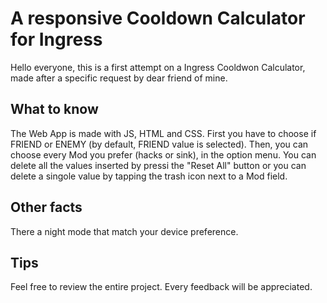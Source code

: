 
# A responsive Cooldown Calculator for Ingress


Hello everyone, 
this is a first attempt on a Ingress Cooldwon Calculator, made after a specific request by dear friend of mine. 

## What to know
The Web App is  made with JS, HTML and CSS. 
First you have to choose if FRIEND or ENEMY (by default, FRIEND value is selected).
Then, you can choose every Mod you prefer (hacks or sink), in the option menu. 
You can delete all the values inserted by pressi the "Reset All" button or you can delete a singole value by tapping the trash icon next to a Mod field. 

## Other facts
There a night mode that match your device preference. 



## Tips
Feel free to review the entire project. Every feedback will be appreciated. 
